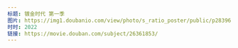 ```yaml
---
标题: 镀金时代 第一季
图片: https://img1.doubanio.com/view/photo/s_ratio_poster/public/p2839651319.webp
时时: 2022
链接: https://movie.douban.com/subject/26361853/
---
```


